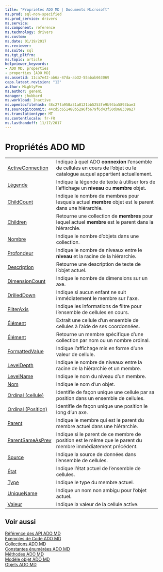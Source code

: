 ```yaml
---
title: "Propriétés ADO MD | Documents Microsoft"
ms.prod: sql-non-specified
ms.prod_service: drivers
ms.service: 
ms.component: reference
ms.technology: drivers
ms.custom: 
ms.date: 01/19/2017
ms.reviewer: 
ms.suite: sql
ms.tgt_pltfrm: 
ms.topic: article
helpviewer_keywords:
- ADO MD, properties
- properties [ADO MD]
ms.assetid: 11ca7e42-ab6a-47da-ab32-55abab663069
caps.latest.revision: "12"
author: MightyPen
ms.author: genemi
manager: jhubbard
ms.workload: Inactive
ms.openlocfilehash: 48c27fa950a31a0121bb5253fe9b94ba5893bae3
ms.sourcegitcommit: 44cd5c651488b5296fb679f6d43f50d068339a27
ms.translationtype: MT
ms.contentlocale: fr-FR
ms.lasthandoff: 11/17/2017
---
```

# <a name="ado-md-properties"></a>Propriétés ADO MD
|||  
|-|-|  
|[ActiveConnection](../../../ado/reference/ado-md-api/activeconnection-property-ado-md.md)|Indique à quel ADO **connexion** l’ensemble de cellules en cours de l’objet ou le catalogue auquel appartient actuellement.|  
|[Légende](../../../ado/reference/ado-md-api/caption-property-ado-md.md)|Indique la légende de texte à utiliser lors de l’affichage un **niveau** ou **membre** objet.|  
|[ChildCount](../../../ado/reference/ado-md-api/childcount-property-ado-md.md)|Indique le nombre de membres pour lesquels actuel **membre** objet est le parent dans une hiérarchie.|  
|[Children](../../../ado/reference/ado-md-api/children-property-ado-md.md)|Retourne une collection de **membres** pour lequel actuel **membre** est le parent dans la hiérarchie.|  
|[Nombre](../../../ado/reference/ado-api/count-property-ado.md)|Indique le nombre d’objets dans une collection.|  
|[Profondeur](../../../ado/reference/ado-md-api/depth-property-ado-md.md)|Indique le nombre de niveaux entre le **niveau** et la racine de la hiérarchie.|  
|[Description](../../../ado/reference/ado-md-api/description-property-ado-md.md)|Retourne une description de texte de l’objet actuel.|  
|[DimensionCount](../../../ado/reference/ado-md-api/dimensioncount-property-ado-md.md)|Indique le nombre de dimensions sur un axe.|  
|[DrilledDown](../../../ado/reference/ado-md-api/drilleddown-property-ado-md.md)|Indique si aucun enfant ne suit immédiatement le membre sur l'axe.|  
|[FilterAxis](../../../ado/reference/ado-md-api/filteraxis-property-ado-md.md)|Indique les informations de filtre pour l’ensemble de cellules en cours.|  
|[Élément](../../../ado/reference/ado-md-api/item-property-ado-md-cellset.md)|Extrait une cellule d’un ensemble de cellules à l’aide de ses coordonnées.|  
|[Élément](../../../ado/reference/ado-api/item-property-ado.md)|Retourne un membre spécifique d’une collection par nom ou un nombre ordinal.|  
|[FormattedValue](../../../ado/reference/ado-md-api/formattedvalue-property-ado-md.md)|Indique l’affichage mis en forme d’une valeur de cellule.|  
|[LevelDepth](../../../ado/reference/ado-md-api/leveldepth-property-ado-md.md)|Indique le nombre de niveaux entre la racine de la hiérarchie et un membre.|  
|[LevelName](../../../ado/reference/ado-md-api/levelname-property-ado-md.md)|Indique le nom du niveau d’un membre.|  
|[Nom](../../../ado/reference/ado-md-api/name-property-ado-md.md)|Indique le nom d’un objet.|  
|[Ordinal (cellule)](../../../ado/reference/ado-md-api/ordinal-property-ado-md-cell.md)|Identifie de façon unique une cellule par sa position dans un ensemble de cellules.|  
|[Ordinal (Position)](../../../ado/reference/ado-md-api/ordinal-property-ado-md-position.md)|Identifie de façon unique une position le long d’un axe.|  
|[Parent](../../../ado/reference/ado-md-api/parent-property-ado-md.md)|Indique le membre qui est le parent du membre actuel dans une hiérarchie.|  
|[ParentSameAsPrev](../../../ado/reference/ado-md-api/parentsameasprev-property-ado-md.md)|Indique si le parent de ce membre de position est le même que le parent du membre immédiatement précédent.|  
|[Source](../../../ado/reference/ado-md-api/source-property-ado-md.md)|Indique la source de données dans l’ensemble de cellules.|  
|[État](../../../ado/reference/ado-md-api/state-property-ado-md.md)|Indique l’état actuel de l’ensemble de cellules.|  
|[Type](../../../ado/reference/ado-md-api/type-property-ado-md.md)|Indique le type du membre actuel.|  
|[UniqueName](../../../ado/reference/ado-md-api/uniquename-property-ado-md.md)|Indique un nom non ambigu pour l’objet actuel.|  
|[Valeur](../../../ado/reference/ado-md-api/value-property-ado-md.md)|Indique la valeur de la cellule active.|  
  
## <a name="see-also"></a>Voir aussi  
 [Référence des API ADO MD](../../../ado/reference/ado-md-api/ado-md-api-reference.md)   
 [Exemples de Code ADO MD](../../../ado/reference/ado-md-api/ado-md-code-examples.md)   
 [Collections ADO MD](../../../ado/reference/ado-md-api/ado-md-collections.md)   
 [Constantes énumérées ADO MD](../../../ado/reference/ado-md-api/ado-md-enumerated-constants.md)   
 [Méthodes ADO MD](../../../ado/reference/ado-md-api/ado-md-methods.md)   
 [Modèle objet ADO MD](../../../ado/reference/ado-md-api/ado-md-object-model.md)   
 [Objets ADO MD](../../../ado/reference/ado-md-api/ado-md-objects.md)
